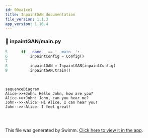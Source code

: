 ```yaml
---
id: 00xa1xe1
title: InpaintGAN documentation
file_version: 1.1.3
app_version: 1.16.4
---
```



<!-- NOTE-swimm-snippet: the lines below link your snippet to Swimm -->
### 📄 inpaintGAN/main.py
```python
5      if __name__ == '__main__':
6          inpaintConfig = Config()
7      
8          inpaintGAN = InpaintGAN(inpaintConfig)
9          inpaintGAN.train()
```

<br/>

<!--MERMAID {width:100}-->
```mermaid
sequenceDiagram
Alice->>+John: Hello John, how are you?
Alice->>+John: John, can you hear me?
John-->>-Alice: Hi Alice, I can hear you!
John-->>-Alice: I feel great!


```
<!--MCONTENT {content: "sequenceDiagram<br/>\nAlice->>+John: Hello John, how are you?<br/>\nAlice->>+John: John, can you hear me?<br/>\nJohn\\-\\-\\>>-Alice: Hi Alice, I can hear you!<br/>\nJohn\\-\\-\\>>-Alice: I feel great!<br/>\n\n<br/>"} --->

<br/>

This file was generated by Swimm. [Click here to view it in the app](https://app.swimm.io/repos/Z2l0aHViJTNBJTNBSW5wYWludEdBTiUzQSUzQU1vc2hQZQ==/docs/00xa1xe1).
